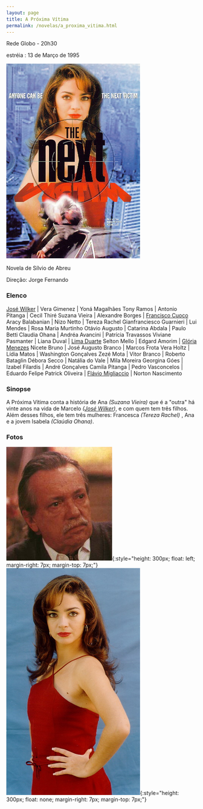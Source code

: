 ```yaml
---
layout: page
title: A Próxima Vítima
permalink: /novelas/a_proxima_vitima.html
---
```


Rede Globo - 20h30

estréia : 13 de Março de 1995

![A Próxima Vítima](/novelas/img/a_proxima_vitima_logo.jpg)

Novela de Sílvio de Abreu

Direção: Jorge Fernando

### Elenco

[José Wilker](/novelas/jose_wilker.html) | Vera Gimenez | Yoná Magalhães
Tony Ramos | Antonio Pitanga | Cecil Thiré
Suzana Vieira | Alexandre Borges | [Francisco Cuoco](/novelas/francisco_cuoco.html)
Aracy Balabanian | Nizo Netto | Tereza Rachel
Gianfranciesco Guarnieri | Lui Mendes | Rosa Maria Murtinho
Otávio Augusto | Catarina Abdala | Paulo Betti
Claudia Ohana | Andréa Avancini | Patrícia Travassos
Viviane Pasmanter | Liana Duval | [Lima Duarte](/novelas/lima_duarte.html)
Selton Mello | Edgard Amorim | [Glória Menezes](/novelas/gloria_menezes.html)
Nicete Bruno | José Augusto Branco | Marcos Frota
Vera Holtz | Lídia Matos | Washington Gonçalves
Zezé Mota | Vitor Branco | Roberto Bataglin
Débora Secco | Natália do Vale | Mila Moreira
Georgina Góes | Izabel Filardis | André Gonçalves
Camila Pitanga | Pedro Vasconcelos | Eduardo Felipe
Patrick Oliveira | [Flávio Migliaccio](/novelas/flavio_migliaccio.html) | Norton Nascimento

### Sinopse

A Próxima Vítima conta a história de Ana *(Suzana Vieira)* que é a "outra" há vinte anos na vida de Marcelo *([José Wilker](/novelas/jose_wilker.html))*, e com quem tem três filhos. Além desses filhos, ele tem três mulheres: Francesca *(Tereza Rachel)* , Ana e a jovem Isabela *(Claúdia Ohana)*.

### Fotos

![Gianfrancesco Guarnieri](/novelas/img/a_proxima_vitima_gianfrancesco_guarnieri.jpg){:style="height: 300px; float: left; margin-right: 7px; margin-top: 7px;"}
![Claudia Ohana como Isabela](/novelas/img/a_proxima_vitima_claudia_ohana.jpg){:style="height: 300px; float: none; margin-right: 7px; margin-top: 7px;"}

